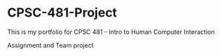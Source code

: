 # CPSC-481-Project
This is my portfolio for CPSC 481 - Intro to Human Computer Interaction 

Assignment and Team project

